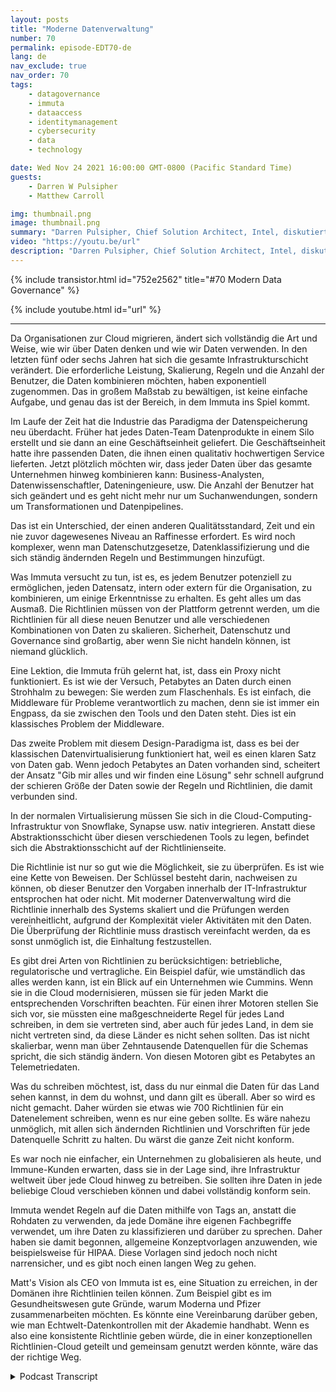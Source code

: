 ```yaml
---
layout: posts
title: "Moderne Datenverwaltung"
number: 70
permalink: episode-EDT70-de
lang: de
nav_exclude: true
nav_order: 70
tags:
    - datagovernance
    - immuta
    - dataaccess
    - identitymanagement
    - cybersecurity
    - data
    - technology

date: Wed Nov 24 2021 16:00:00 GMT-0800 (Pacific Standard Time)
guests:
    - Darren W Pulsipher
    - Matthew Carroll

img: thumbnail.png
image: thumbnail.png
summary: "Darren Pulsipher, Chief Solution Architect, Intel, diskutiert mit Matthew Carroll, CEO von Immuta, über die Realität und Zukunft der modernen Datenverwaltung."
video: "https://youtu.be/url"
description: "Darren Pulsipher, Chief Solution Architect, Intel, diskutiert mit Matthew Carroll, CEO von Immuta, über die Realität und Zukunft der modernen Datenverwaltung."
---
```


<div>
{% include transistor.html id="752e2562" title="#70 Modern Data Governance" %}

{% include youtube.html id="url" %}
</div>

---

Da Organisationen zur Cloud migrieren, ändert sich vollständig die Art und Weise, wie wir über Daten denken und wie wir Daten verwenden. In den letzten fünf oder sechs Jahren hat sich die gesamte Infrastrukturschicht verändert. Die erforderliche Leistung, Skalierung, Regeln und die Anzahl der Benutzer, die Daten kombinieren möchten, haben exponentiell zugenommen. Das in großem Maßstab zu bewältigen, ist keine einfache Aufgabe, und genau das ist der Bereich, in dem Immuta ins Spiel kommt.

Im Laufe der Zeit hat die Industrie das Paradigma der Datenspeicherung neu überdacht. Früher hat jedes Daten-Team Datenprodukte in einem Silo erstellt und sie dann an eine Geschäftseinheit geliefert. Die Geschäftseinheit hatte ihre passenden Daten, die ihnen einen qualitativ hochwertigen Service lieferten. Jetzt plötzlich möchten wir, dass jeder Daten über das gesamte Unternehmen hinweg kombinieren kann: Business-Analysten, Datenwissenschaftler, Dateningenieure, usw. Die Anzahl der Benutzer hat sich geändert und es geht nicht mehr nur um Suchanwendungen, sondern um Transformationen und Datenpipelines.

Das ist ein Unterschied, der einen anderen Qualitätsstandard, Zeit und ein nie zuvor dagewesenes Niveau an Raffinesse erfordert. Es wird noch komplexer, wenn man Datenschutzgesetze, Datenklassifizierung und die sich ständig ändernden Regeln und Bestimmungen hinzufügt.

Was Immuta versucht zu tun, ist es, es jedem Benutzer potenziell zu ermöglichen, jeden Datensatz, intern oder extern für die Organisation, zu kombinieren, um einige Erkenntnisse zu erhalten. Es geht alles um das Ausmaß. Die Richtlinien müssen von der Plattform getrennt werden, um die Richtlinien für all diese neuen Benutzer und alle verschiedenen Kombinationen von Daten zu skalieren. Sicherheit, Datenschutz und Governance sind großartig, aber wenn Sie nicht handeln können, ist niemand glücklich.

Eine Lektion, die Immuta früh gelernt hat, ist, dass ein Proxy nicht funktioniert. Es ist wie der Versuch, Petabytes an Daten durch einen Strohhalm zu bewegen: Sie werden zum Flaschenhals. Es ist einfach, die Middleware für Probleme verantwortlich zu machen, denn sie ist immer ein Engpass, da sie zwischen den Tools und den Daten steht. Dies ist ein klassisches Problem der Middleware.

Das zweite Problem mit diesem Design-Paradigma ist, dass es bei der klassischen Datenvirtualisierung funktioniert hat, weil es einen klaren Satz von Daten gab. Wenn jedoch Petabytes an Daten vorhanden sind, scheitert der Ansatz "Gib mir alles und wir finden eine Lösung" sehr schnell aufgrund der schieren Größe der Daten sowie der Regeln und Richtlinien, die damit verbunden sind.

In der normalen Virtualisierung müssen Sie sich in die Cloud-Computing-Infrastruktur von Snowflake, Synapse usw. nativ integrieren. Anstatt diese Abstraktionsschicht über diesen verschiedenen Tools zu legen, befindet sich die Abstraktionsschicht auf der Richtlinienseite.

Die Richtlinie ist nur so gut wie die Möglichkeit, sie zu überprüfen. Es ist wie eine Kette von Beweisen. Der Schlüssel besteht darin, nachweisen zu können, ob dieser Benutzer den Vorgaben innerhalb der IT-Infrastruktur entsprochen hat oder nicht. Mit moderner Datenverwaltung wird die Richtlinie innerhalb des Systems skaliert und die Prüfungen werden vereinheitlicht, aufgrund der Komplexität vieler Aktivitäten mit den Daten. Die Überprüfung der Richtlinie muss drastisch vereinfacht werden, da es sonst unmöglich ist, die Einhaltung festzustellen.

Es gibt drei Arten von Richtlinien zu berücksichtigen: betriebliche, regulatorische und vertragliche. Ein Beispiel dafür, wie umständlich das alles werden kann, ist ein Blick auf ein Unternehmen wie Cummins. Wenn sie in die Cloud modernisieren, müssen sie für jeden Markt die entsprechenden Vorschriften beachten. Für einen ihrer Motoren stellen Sie sich vor, sie müssten eine maßgeschneiderte Regel für jedes Land schreiben, in dem sie vertreten sind, aber auch für jedes Land, in dem sie nicht vertreten sind, da diese Länder es nicht sehen sollten. Das ist nicht skalierbar, wenn man über Zehntausende Datenquellen für die Schemas spricht, die sich ständig ändern. Von diesen Motoren gibt es Petabytes an Telemetriedaten.

Was du schreiben möchtest, ist, dass du nur einmal die Daten für das Land sehen kannst, in dem du wohnst, und dann gilt es überall. Aber so wird es nicht gemacht. Daher würden sie etwas wie 700 Richtlinien für ein Datenelement schreiben, wenn es nur eine geben sollte. Es wäre nahezu unmöglich, mit allen sich ändernden Richtlinien und Vorschriften für jede Datenquelle Schritt zu halten. Du wärst die ganze Zeit nicht konform.

Es war noch nie einfacher, ein Unternehmen zu globalisieren als heute, und Immune-Kunden erwarten, dass sie in der Lage sind, ihre Infrastruktur weltweit über jede Cloud hinweg zu betreiben. Sie sollten ihre Daten in jede beliebige Cloud verschieben können und dabei vollständig konform sein.

Immuta wendet Regeln auf die Daten mithilfe von Tags an, anstatt die Rohdaten zu verwenden, da jede Domäne ihre eigenen Fachbegriffe verwendet, um ihre Daten zu klassifizieren und darüber zu sprechen. Daher haben sie damit begonnen, allgemeine Konzeptvorlagen anzuwenden, wie beispielsweise für HIPAA. Diese Vorlagen sind jedoch noch nicht narrensicher, und es gibt noch einen langen Weg zu gehen.

Matt's Vision als CEO von Immuta ist es, eine Situation zu erreichen, in der Domänen ihre Richtlinien teilen können. Zum Beispiel gibt es im Gesundheitswesen gute Gründe, warum Moderna und Pfizer zusammenarbeiten möchten. Es könnte eine Vereinbarung darüber geben, wie man Echtwelt-Datenkontrollen mit der Akademie handhabt. Wenn es also eine konsistente Richtlinie geben würde, die in einer konzeptionellen Richtlinien-Cloud geteilt und gemeinsam genutzt werden könnte, wäre das der richtige Weg.



<details>
<summary> Podcast Transcript </summary>

<p></p>

</details>
